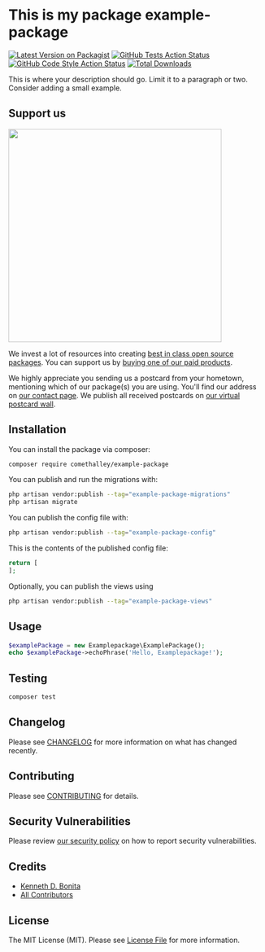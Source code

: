# This is my package example-package

[![Latest Version on Packagist](https://img.shields.io/packagist/v/comethalley/example-package.svg?style=flat-square)](https://packagist.org/packages/comethalley/example-package)
[![GitHub Tests Action Status](https://img.shields.io/github/actions/workflow/status/comethalley/example-package/run-tests.yml?branch=main&label=tests&style=flat-square)](https://github.com/comethalley/example-package/actions?query=workflow%3Arun-tests+branch%3Amain)
[![GitHub Code Style Action Status](https://img.shields.io/github/actions/workflow/status/comethalley/example-package/fix-php-code-style-issues.yml?branch=main&label=code%20style&style=flat-square)](https://github.com/comethalley/example-package/actions?query=workflow%3A"Fix+PHP+code+style+issues"+branch%3Amain)
[![Total Downloads](https://img.shields.io/packagist/dt/comethalley/example-package.svg?style=flat-square)](https://packagist.org/packages/comethalley/example-package)

This is where your description should go. Limit it to a paragraph or two. Consider adding a small example.

## Support us

[<img src="https://github-ads.s3.eu-central-1.amazonaws.com/example-package.jpg?t=1" width="419px" />](https://spatie.be/github-ad-click/example-package)

We invest a lot of resources into creating [best in class open source packages](https://spatie.be/open-source). You can support us by [buying one of our paid products](https://spatie.be/open-source/support-us).

We highly appreciate you sending us a postcard from your hometown, mentioning which of our package(s) you are using. You'll find our address on [our contact page](https://spatie.be/about-us). We publish all received postcards on [our virtual postcard wall](https://spatie.be/open-source/postcards).

## Installation

You can install the package via composer:

```bash
composer require comethalley/example-package
```

You can publish and run the migrations with:

```bash
php artisan vendor:publish --tag="example-package-migrations"
php artisan migrate
```

You can publish the config file with:

```bash
php artisan vendor:publish --tag="example-package-config"
```

This is the contents of the published config file:

```php
return [
];
```

Optionally, you can publish the views using

```bash
php artisan vendor:publish --tag="example-package-views"
```

## Usage

```php
$examplePackage = new Examplepackage\ExamplePackage();
echo $examplePackage->echoPhrase('Hello, Examplepackage!');
```

## Testing

```bash
composer test
```

## Changelog

Please see [CHANGELOG](CHANGELOG.md) for more information on what has changed recently.

## Contributing

Please see [CONTRIBUTING](CONTRIBUTING.md) for details.

## Security Vulnerabilities

Please review [our security policy](../../security/policy) on how to report security vulnerabilities.

## Credits

- [Kenneth D. Bonita](https://github.com/comethalley)
- [All Contributors](../../contributors)

## License

The MIT License (MIT). Please see [License File](LICENSE.md) for more information.
